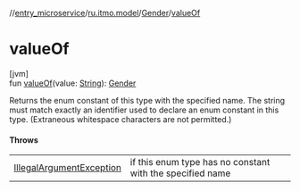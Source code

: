//[entry_microservice](../../../index.md)/[ru.itmo.model](../index.md)/[Gender](index.md)/[valueOf](value-of.md)

# valueOf

[jvm]\
fun [valueOf](value-of.md)(value: [String](https://kotlinlang.org/api/core/kotlin-stdlib/kotlin/-string/index.html)): [Gender](index.md)

Returns the enum constant of this type with the specified name. The string must match exactly an identifier used to declare an enum constant in this type. (Extraneous whitespace characters are not permitted.)

#### Throws

| | |
|---|---|
| [IllegalArgumentException](https://kotlinlang.org/api/core/kotlin-stdlib/kotlin/-illegal-argument-exception/index.html) | if this enum type has no constant with the specified name |